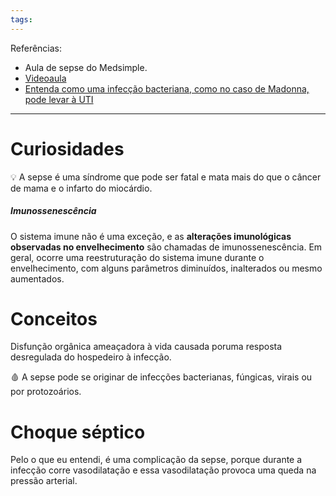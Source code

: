 ```yaml
---
tags:
---
```

Referências: 
* Aula de sepse do Medsimple. 
* [Videoaula](https://youtu.be/Wtk-nI7MGPk?si=nbqCvDF0u_c46pn9)
* [Entenda como uma infecção bacteriana, como no caso de Madonna, pode levar à UTI](https://www.cnnbrasil.com.br/entretenimento/entenda-como-uma-infeccao-bacteriana-como-no-caso-de-madonna-pode-levar-a-uti/)

---
# Curiosidades
💡 A sepse é uma síndrome que pode ser fatal e mata mais do que o câncer de mama e o infarto do miocárdio.
##### Imunossenescência
O sistema imune não é uma exceção, e as **alterações imunológicas observadas no envelhecimento** são chamadas de imunossenescência. Em geral, ocorre uma reestruturação do sistema imune durante o envelhecimento, com alguns parâmetros diminuídos, inalterados ou mesmo aumentados.
# Conceitos
Disfunção orgânica ameaçadora à vida causada poruma resposta desregulada do hospedeiro à infecção. 

🩸 A sepse pode se originar de infecções bacterianas, fúngicas, virais ou por protozoários.

# Choque séptico
Pelo o que eu entendi, é uma complicação da sepse, porque durante a infecção corre vasodilatação e essa vasodilatação provoca uma queda na pressão arterial. 

[^1]: 
[^2]: 